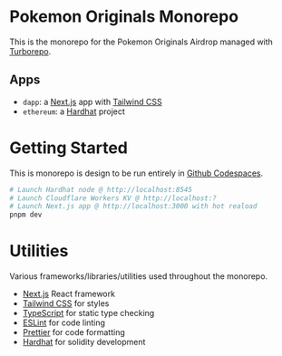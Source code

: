 # Pokemon Originals Monorepo

This is the monorepo for the Pokemon Originals Airdrop managed with [Turborepo](https://turborepo.org/).

## Apps

- `dapp`: a [Next.js](https://nextjs.org) app with [Tailwind CSS](https://tailwindcss.com/)
- `ethereum`: a [Hardhat](https://hardhat.org/) project

# Getting Started

This is monorepo is design to be run entirely in [Github Codespaces](https://github.com/features/codespaces).

```bash
# Launch Hardhat node @ http://localhost:8545
# Launch Cloudflare Workers KV @ http://localhost:?
# Launch Next.js app @ http://localhost:3000 with hot reaload
pnpm dev
```

# Utilities

Various frameworks/libraries/utilities used throughout the monorepo.

- [Next.js](https://nextjs.org/) React framework
- [Tailwind CSS](https://tailwindcss.com/) for styles
- [TypeScript](https://www.typescriptlang.org/) for static type checking
- [ESLint](https://eslint.org/) for code linting
- [Prettier](https://prettier.io) for code formatting
- [Hardhat](https://hardhat.org/) for solidity development
